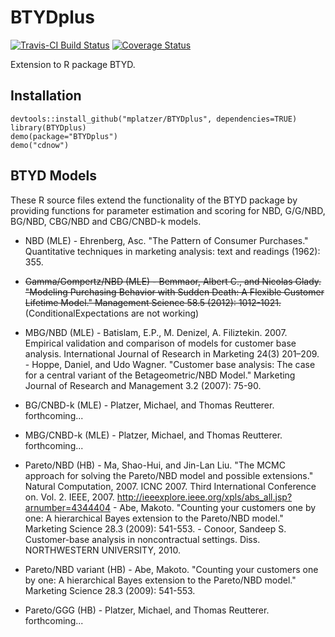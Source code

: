 # BTYDplus

[![Travis-CI Build Status](https://travis-ci.org/mplatzer/BTYDplus.svg?branch=master)](https://travis-ci.org/mplatzer/BTYDplus)
[![Coverage Status](https://img.shields.io/codecov/c/github/mplatzer/BTYDplus/master.svg)](https://codecov.io/github/mplatzer/BTYDplus?branch=master)

Extension to R package BTYD.

## Installation

```
devtools::install_github("mplatzer/BTYDplus", dependencies=TRUE)
library(BTYDplus)
demo(package="BTYDplus")
demo("cdnow")
```

## BTYD Models

These R source files extend the functionality of the BTYD package by providing functions for parameter estimation and scoring for NBD, G/G/NBD, BG/NBD, CBG/NBD and CBG/CNBD-k models.

* NBD (MLE) - Ehrenberg, Asc. "The Pattern of Consumer Purchases." Quantitative techniques in marketing analysis: text and readings (1962): 355.

* ~~Gamma/Gompertz/NBD (MLE) - Bemmaor, Albert C., and Nicolas Glady. "Modeling Purchasing Behavior with Sudden Death: A Flexible Customer Lifetime Model." Management Science 58.5 (2012): 1012-1021.~~ (ConditionalExpectations are not working)

* MBG/NBD (MLE) - Batislam, E.P., M. Denizel, A. Filiztekin. 2007. Empirical validation and comparison of models for customer base analysis. International Journal of Research in Marketing 24(3) 201–209. - Hoppe, Daniel, and Udo Wagner. "Customer base analysis: The case for a central variant of the Betageometric/NBD Model." Marketing Journal of Research and Management 3.2 (2007): 75-90.

* BG/CNBD-k (MLE) - Platzer, Michael, and Thomas Reutterer. forthcoming...

* MBG/CNBD-k (MLE) - Platzer, Michael, and Thomas Reutterer. forthcoming...

* Pareto/NBD (HB) - Ma, Shao-Hui, and Jin-Lan Liu. "The MCMC approach for solving the Pareto/NBD model and possible extensions." Natural Computation, 2007. ICNC 2007. Third International Conference on. Vol. 2. IEEE, 2007. http://ieeexplore.ieee.org/xpls/abs_all.jsp?arnumber=4344404 - Abe, Makoto. "Counting your customers one by one: A hierarchical Bayes extension to the Pareto/NBD model." Marketing Science 28.3 (2009): 541-553. - Conoor, Sandeep S. Customer-base analysis in noncontractual settings. Diss. NORTHWESTERN UNIVERSITY, 2010.

* Pareto/NBD variant (HB) - Abe, Makoto. "Counting your customers one by one: A hierarchical Bayes extension to the Pareto/NBD model." Marketing Science 28.3 (2009): 541-553.

* Pareto/GGG (HB) - Platzer, Michael, and Thomas Reutterer. forthcoming...
